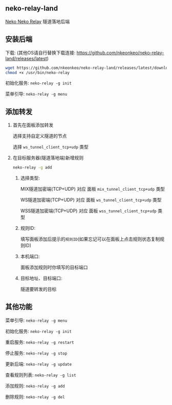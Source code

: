 ## neko-relay-land

[Neko Neko Relay](https://relay.nekoneko.cloud) 隧道落地后端

## 安装后端

下载: (其他OS请自行替换下载连接: https://github.com/nkeonkeo/neko-relay-land/releases/latest)

```bash
wget https://github.com/nkeonkeo/neko-relay-land/releases/latest/download/neko-relay_darwin_amd64 -O /usr/bin/neko-relay
chmod +x /usr/bin/neko-relay
```

初始化服务: `neko-relay -g init`

菜单引导: `neko-relay -g menu`

## 添加转发

1. 首先在面板添加转发
   
   选择支持自定义隧道的节点
   
   选择 `ws_tunnel_client_tcp+udp` 类型

2. 在目标服务器(隧道落地端)新增规则

   ```bash
   neko-relay -g add
   ```
   
   1. 选择类型:

      MIX隧道加密端(TCP+UDP) 对应 面板 `mix_tunnel_client_tcp+udp` 类型
      
      WS隧道加密端(TCP+UDP) 对应 面板 `ws_tunnel_client_tcp+udp` 类型

      WSS隧道加密端(TCP+UDP) 对应 面板 `wss_tunnel_client_tcp+udp` 类型
   
   3. 规则ID: 
   
      填写面板添加后提示的`规则ID`(如果忘记可以在面板上点击规则状态复制规则ID)
   
   4. 本机端口:
   
      面板添加规则时你填写的目标端口
   
   5. 目标地址、目标端口: 
   
      隧道要转发的目标

## 其他功能

菜单引导: `neko-relay -g menu`

初始化服务: `neko-relay -g init`

重启服务: `neko-relay -g restart`

停止服务: `neko-relay -g stop`

更新后端: `neko-relay -g update`

查看规则列表: `neko-relay -g list`

添加规则: `neko-relay -g add`

删除规则: `neko-relay -g del`
